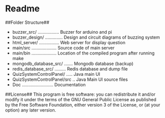 # Readme

##Folder Structure##
- buzzer_src/ ................. Buzzer for arduino and pi
- buzzer_design/ .............. Design and circuit diagrams of buzzing system
- html_server/ ................ Web server for display question
- main/src .................... Source code of main server
- main/bin .................... Location of the compiled program after running make
- mongodb_database_src/ ....... Mongodb database (backup)
- redis_database_src/ ......... Redis database and dump file
- QuizSystemControlPanel/ ..... Java main UI
- QuizSystemControlPanel/src .. Java Main UI source files
- Doc ......................... Documentation

##License##
This program is free software: you can redistribute it and/or modify it under the terms of the GNU General Public License as published by the Free Software Foundation, either version 3 of the License, or (at your option) any later version.

